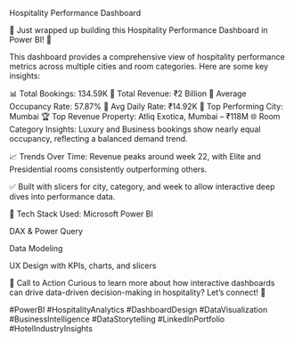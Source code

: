 Hospitality Performance Dashboard

🚨 Just wrapped up building this Hospitality Performance Dashboard in Power BI! 🚨

This dashboard provides a comprehensive view of hospitality performance metrics across multiple cities and room categories. Here are some key insights:

📊 Total Bookings: 134.59K
💼 Total Revenue: ₹2 Billion
🏨 Average Occupancy Rate: 57.87%
💸 Avg Daily Rate: ₹14.92K
🌆 Top Performing City: Mumbai
🏆 Top Revenue Property: Atliq Exotica, Mumbai – ₹118M
🌐 Room Category Insights:
Luxury and Business bookings show nearly equal occupancy, reflecting a balanced demand trend.

📈 Trends Over Time:
Revenue peaks around week 22, with Elite and Presidential rooms consistently outperforming others.

✅ Built with slicers for city, category, and week to allow interactive deep dives into performance data.

🔧 Tech Stack Used:
Microsoft Power BI

DAX & Power Query

Data Modeling

UX Design with KPIs, charts, and slicers

💬 Call to Action
Curious to learn more about how interactive dashboards can drive data-driven decision-making in hospitality? Let’s connect! 💬

#PowerBI #HospitalityAnalytics #DashboardDesign #DataVisualization #BusinessIntelligence #DataStorytelling #LinkedInPortfolio #HotelIndustryInsights

